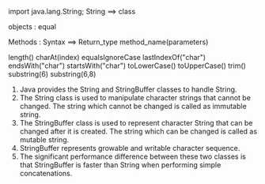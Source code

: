 import java.lang.String;
String ==> class


objects : 
equal


Methods : Syntax ==> Return_type method_name(parameters)

length()
charAt(index)
equalsIgnoreCase
lastIndexOf("char")
endsWith("char")
startsWith("char")
toLowerCase()
toUpperCase()
trim()
substring(6)
substring(6,8)




1. Java provides the String and StringBuffer classes to handle String.
2. The String class is used to manipulate character strings that cannot be 
changed. The string which cannot be changed is called as immutable string.
3. The StringBuffer class is used to represent character String that can be 
changed after it is created. The string which can be changed is called as 
mutable string.
4. StringBuffer represents growable and writable character sequence.
5. The significant performance difference between these two classes is 
that StringBuffer is faster than String when performing simple 
concatenations.






















